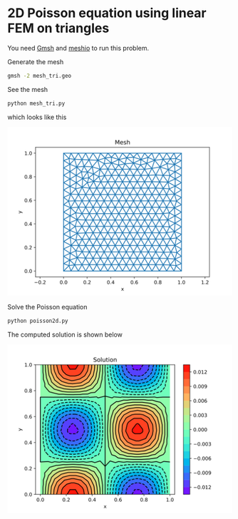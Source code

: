 # 2D Poisson equation using linear FEM on triangles

You need [Gmsh](http://www.gmsh.info) and [meshio](https://github.com/nschloe/meshio) to run this problem.

Generate the mesh

```bash
gmsh -2 mesh_tri.geo
```

See the mesh

```bash
python mesh_tri.py
```

which looks like this

<p align="center">
<img src="output/mesh.svg">
</p>

Solve the Poisson equation

```bash
python poisson2d.py
```

The computed solution is shown below

<p align="center">
<img src="output/sol.svg">
</p>